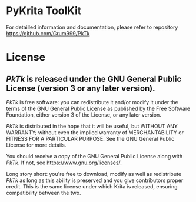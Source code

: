 # PyKrita ToolKit

For detailled information and documentation, please refer to repository https://github.com/Grum999/PkTk



# License

## *PkTk* is released under the GNU General Public License (version 3 or any later version).

*PkTk* is free software: you can redistribute it and/or modify it under the terms of the GNU General Public License as published by the Free Software Foundation, either version 3 of the License, or any later version.

*PkTk* is distributed in the hope that it will be useful, but WITHOUT ANY WARRANTY; without even the implied warranty of MERCHANTABILITY or FITNESS FOR A PARTICULAR PURPOSE. See the GNU General Public License for more details.

You should receive a copy of the GNU General Public License along with *PkTk*. If not, see <https://www.gnu.org/licenses/>.


Long story short: you're free to download, modify as well as redistribute *PkTk* as long as this ability is preserved and you give contributors proper credit. This is the same license under which Krita is released, ensuring compatibility between the two.
